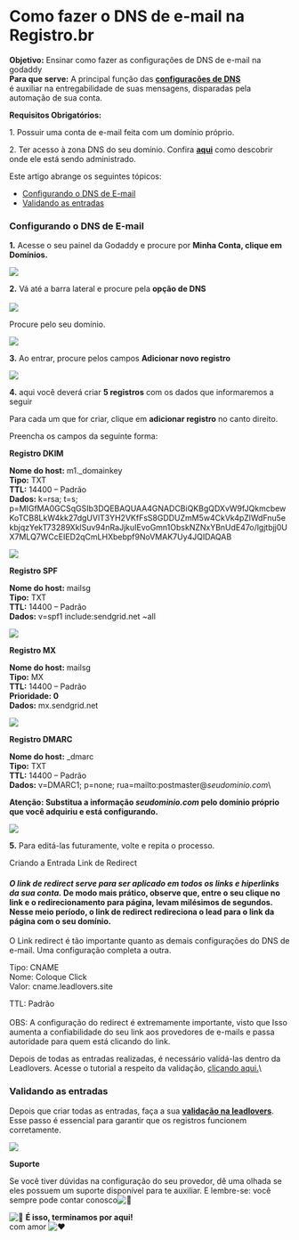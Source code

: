 # Como fazer o DNS de e-mail na Registro.br

**Objetivo:** Ensinar como fazer as configurações de DNS de e-mail na godaddy\
**Para que serve:** A principal função das [**configurações de DNS**](https://suporte.love/dns-de-email/)\
é auxiliar na entregabilidade de suas mensagens, disparadas pela automação de sua conta.

**Requisitos Obrigatórios:**

1\. Possuir uma conta de e-mail feita com um domínio próprio.

2\. Ter acesso à zona DNS do seu domínio. Confira [**aqui**](https://suporte.love/descobrir-cpanel/) como descobrir onde ele está sendo administrado.

Este artigo abrange os seguintes tópicos:

* [Configurando o DNS de E-mail](https://suporte.love/como-fazer-o-dns-de-e-mail-no-google-domains/#configurando-dns)
* [Validando as entradas](https://suporte.love/como-fazer-o-dns-de-e-mail-no-google-domains/#validando-entradas)

### **Configurando o DNS de E-mail**

**1.** Acesse o seu painel da Godaddy e procure por **Minha Conta, clique em Domínios.**

![](https://suporte.love/wp-content/uploads/2016/06/Captura-de-Tela-2023-06-08-as-21.31.21.png)

**2.** Vá até a barra lateral e procure pela **opção de DNS**\
\
![](https://suporte.love/wp-content/uploads/2016/06/Captura-de-Tela-2023-06-08-as-21.32.56.png)

Procure pelo seu domínio.

![](https://suporte.love/wp-content/uploads/2016/06/Captura-de-Tela-2023-06-08-as-21.35.41.png)

**3.** Ao entrar, procure pelos campos **Adicionar novo registro**

![](https://suporte.love/wp-content/uploads/2016/06/Captura-de-Tela-2023-06-08-as-21.36.24.png)

**4.** aqui você deverá criar **5 registros** com os dados que informaremos a seguir

Para cada um que for criar, clique em **adicionar registro** no canto direito.

Preencha os campos da seguinte forma:

**Registro DKIM**

**Nome do host:** m1.\_domainkey\
**Tipo:** TXT\
**TTL:** 14400 – Padrão\
**Dados:** k=rsa; t=s; p=MIGfMA0GCSqGSIb3DQEBAQUAA4GNADCBiQKBgQDXvW9fJQkmcbewKoTCB8LkW4kk27dgUVlT3YH2VKfFsS8GDDUZmM5w4CkVk4pZlWdFnu5ekbjqzYekT73289XklSuv94nRaJjkuIEvoGmn1ObskNZNxYBnUdE47o/lgjtbjj0UX7MLQ7WCcEIED2qCmLHXbebpf9NoVMAK7Uy4JQIDAQAB

![](https://suporte.love/wp-content/uploads/2016/06/Captura-de-Tela-2023-06-08-as-21.37.01.png)

**Registro SPF**

**Nome do host:** mailsg\
**Tipo:** TXT\
**TTL:** 14400 – Padrão\
**Dados:** v=spf1 include:sendgrid.net \~all

![](https://suporte.love/wp-content/uploads/2016/06/Captura-de-Tela-2023-06-08-as-21.37.30.png)

**Registro MX**

**Nome do host:** mailsg\
**Tipo:** MX\
**TTL:** 14400 – Padrão\
**Prioridade: 0**\
**Dados:** mx.sendgrid.net

![](https://suporte.love/wp-content/uploads/2023/06/cxs-1024x272.png)

**Registro DMARC**

**Nome do host:** \_dmarc\
**Tipo:** TXT\
**TTL:** 14400 – Padrão\
**Dados:** v=DMARC1; p=none; rua=mailto:postmaster@_seudominio.com_\


**Atenção: Substitua a informação **_**seudominio.com**_** pelo domínio próprio que você adquiriu e está configurando.**

![](https://suporte.love/wp-content/uploads/2016/06/Captura-de-Tela-2023-06-08-as-21.39.15.png)

**5.** Para editá-las futuramente, volte e repita o processo.

Criando a Entrada Link de Redirect

#### _O link de redirect serve para ser aplicado em todos os links e hiperlinks da sua conta._ De modo mais prático, observe que, entre o seu clique no link e o redirecionamento para página, levam milésimos de segundos. Nesse meio período, o link de redirect redireciona o lead para o link da página com o seu domínio.&#x20;

O Link redirect é tão importante quanto as demais configurações do DNS de e-mail. Uma configuração completa a outra.&#x20;

Tipo: CNAME\
Nome: Coloque Click\
Valor: cname.leadlovers.site &#x20;

TTL: Padrão \
\
OBS: A configuração do redirect é extremamente importante, visto que  Isso aumenta a confiabilidade do seu link aos provedores de e-mails e passa autoridade para quem está clicando do link.  &#x20;

Depois de todas as entradas realizadas, é necessário validá-las dentro da Leadlovers. Acesse o tutorial a respeito da validação, [clicando aqui.](https://suporte.love/validando-dns-no-leadlovers/)\


### **Validando as entradas**

Depois que criar todas as entradas, faça a sua [**validação na leadlovers**](https://suporte.love/validando-dns-no-leadlovers/).\
Esse passo é essencial para garantir que os registros funcionem corretamente.

![](https://suporte.love/wp-content/uploads/2022/12/download.png)

**Suporte**

Se você tiver dúvidas na configuração do seu provedor, dê uma olhada se eles possuem um suporte disponível para te auxiliar. E lembre-se: você sempre pode contar conosco![🥰](https://s.w.org/images/core/emoji/14.0.0/svg/1f970.svg)

![🏁](https://s.w.org/images/core/emoji/14.0.0/svg/1f3c1.svg) **É isso, terminamos por aqui!**\
com amor ![❤](https://s.w.org/images/core/emoji/14.0.0/svg/2764.svg)
